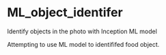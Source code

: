 # ML_object_identifer
Identify objects in the photo with Inception ML model


Attempting to use ML model to identififed food object.
